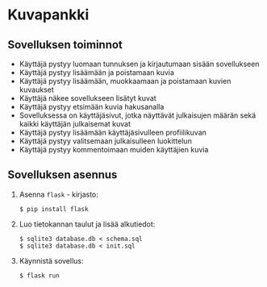 # Kuvapankki
## Sovelluksen toiminnot
* Käyttäjä pystyy luomaan tunnuksen ja kirjautumaan sisään sovellukseen
* Käyttäjä pystyy lisäämään ja poistamaan kuvia
* Käyttäjä pystyy lisäämään, muokkaamaan ja poistamaan kuvien kuvaukset
* Käyttäjä näkee sovellukseen lisätyt kuvat
* Käyttäjä pystyy etsimään kuvia hakusanalla
* Sovelluksessa on käyttäjäsivut, jotka näyttävät julkaisujen määrän sekä kaikki käyttäjän julkaisemat kuvat
* Käyttäjä pystyy lisäämään käyttäjäsivulleen profiilikuvan
* Käyttäjä pystyy valitsemaan julkaisulleen luokittelun
* Käyttäjä pystyy kommentoimaan muiden käyttäjien kuvia

## Sovelluksen asennus
1. Asenna `flask` - kirjasto:
   
   ```
   $ pip install flask
   ```
   
2. Luo tietokannan taulut ja lisää alkutiedot:
   ```
   $ sqlite3 database.db < schema.sql
   $ sqlite3 database.db < init.sql
   ```
   
3. Käynnistä sovellus:
   ```
   $ flask run
   ```
